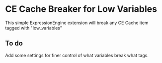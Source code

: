 CE Cache Breaker for Low Variables
==================================

This simple ExpressionEngine extension will break any CE Cache item tagged with "low_variables"


To do
-----
Add some settings for finer control of what variables break what tags.